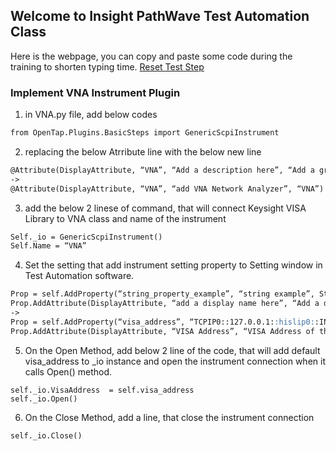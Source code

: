 ## Welcome to Insight PathWave Test Automation Class

Here is the webpage, you can copy and paste some code during the training to shorten typing time.
[Reset Test Step](https://csprings.github.io/Code-Repo/ResetStep.html)

### Implement VNA Instrument Plugin

1. in VNA.py file, add below codes
```markdown
from OpenTap.Plugins.BasicSteps import GenericScpiInstrument
```
2. replacing the below Atrribute line with the below new line
```markdown
@Attribute(DisplayAttribute, “VNA”, “Add a description here”, “Add a group name here”)
->
@Attribute(DisplayAttribute, “VNA”, “add VNA Network Analyzer”, “VNA”)
```
3. add the below 2 linese of command, that will connect Keysight VISA Library to VNA class and name of the instrument
```markdown
Self._io = GenericScpiInstrument()
Self.Name = “VNA”
```
4. Set the setting that add instrument setting property to Setting window in Test Automation software.
```markdown
Prop = self.AddProperty(“string_property_example”, “string example”, String)
Prop.AddAttribute(DisplayAttribute, “add a display name here”, “Add a description here”, “Add a group name here”)
->
Prop = self.AddProperty(“visa_address”, “TCPIP0::127.0.0.1::hislip0::INSTR”, String)
Prop.AddAttribute(DisplayAttribute, “VISA Address”, “VISA Address of the instrument to connect”, “VISA”)
```
5.	On the Open Method, add below 2 line of the code, that will add default visa_address to _io instance and open the instrument connection when it calls Open() method. 
```
self._io.VisaAddress  = self.visa_address
self._io.Open()
```
6.	On the Close Method, add a line, that close the instrument connection 
```
self._io.Close()
```



